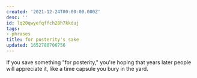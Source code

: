 ```yaml
---
created: '2021-12-24T00:00:00.000Z'
desc: ''
id: lq20qwyefqffch28h7kkduj
tags:
- phrases
title: for posterity's sake
updated: 1652780706756
---
```

   
If you save something "for posterity," you're hoping that years later people will appreciate it, like a time capsule you bury in the yard.